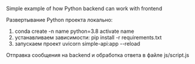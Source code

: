 Simple example of how Python backend can work with frontend

Развертывание Python проекта локально:
1) conda create -n name python=3.8
activate name
2) устанавливаем зависимости: pip install -r requirements.txt
3) запускаем проект uvicorn simple-api:app --reload

Отправка сообщения на backend и обработка ответа в файле js/script.js
